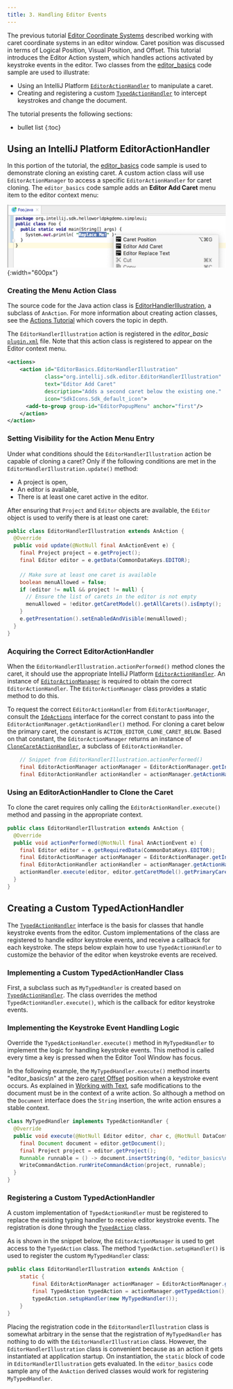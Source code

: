 ```yaml
---
title: 3. Handling Editor Events
---
```

<!-- Copyright 2000-2020 JetBrains s.r.o. and other contributors. Use of this source code is governed by the Apache 2.0 license that can be found in the LICENSE file. -->

The previous tutorial [Editor Coordinate Systems](coordinates_system.md) described working with caret coordinate systems in an editor window. 
Caret position was discussed in terms of Logical Position, Visual Position, and Offset. 
This tutorial introduces the Editor Action system, which handles actions activated by keystroke events in the editor. 
Two classes from the [editor_basics](https://github.com/JetBrains/intellij-sdk-docs/tree/master/code_samples/editor_basics) code sample are used to illustrate: 
* Using an IntelliJ Platform [`EditorActionHandler`](upsource:///platform/platform-api/src/com/intellij/openapi/editor/actionSystem/EditorActionHandler.java) to manipulate a caret. 
* Creating and registering a custom [`TypedActionHandler`](upsource:///platform/platform-api/src/com/intellij/openapi/editor/actionSystem/TypedActionHandler.java) to intercept keystrokes and change the document. 

The tutorial presents the following sections: 
* bullet list
{:toc}

## Using an IntelliJ Platform EditorActionHandler
In this portion of the tutorial, the [editor_basics](https://github.com/JetBrains/intellij-sdk-docs/tree/master/code_samples/editor_basics) code sample is used to demonstrate cloning an existing caret. 
A custom action class will use `EditorActionManager` to access a specific `EditorActionHandler` for caret cloning. 
The `editor_basics` code sample adds an **Editor Add Caret** menu item to the editor context menu: 

![Editor Basics Menu](img/basics.png){:width="600px"}

### Creating the Menu Action Class
The source code for the Java action class is [EditorHandlerIllustration](https://github.com/JetBrains/intellij-sdk-code-samples/tree/master/editor_basics/src/main/java/org/intellij/sdk/editor/EditorHandlerIllustration.java), a subclass of `AnAction`. 
For more information about creating action classes, see the [Actions Tutorial](/tutorials/action_system.md) which covers the topic in depth. 

The `EditorHandlerIllustration` action is registered in the _editor_basic_ [`plugin.xml`](https://github.com/JetBrains/intellij-sdk-code-samples/tree/master/editor_basics/src/main/resources/META-INF/plugin.xml) file. 
Note that this action class is registered to appear on the Editor context menu. 

```xml
<actions>
    <action id="EditorBasics.EditorHandlerIllustration"
            class="org.intellij.sdk.editor.EditorHandlerIllustration"
            text="Editor Add Caret"
            description="Adds a second caret below the existing one."
            icon="SdkIcons.Sdk_default_icon">
      <add-to-group group-id="EditorPopupMenu" anchor="first"/>
    </action>
</action>
```

### Setting Visibility for the Action Menu Entry
Under what conditions should the `EditorHandlerIllustration` action be capable of cloning a caret? 
Only if the following conditions are met in the `EditorHandlerIllustration.update()` method: 
* A project is open, 
* An editor is available, 
* There is at least one caret active in the editor. 

After ensuring that `Project` and `Editor` objects are available, the `Editor` object is used to verify there is at least one caret: 

```java
public class EditorHandlerIllustration extends AnAction {
  @Override
  public void update(@NotNull final AnActionEvent e) {
    final Project project = e.getProject();
    final Editor editor = e.getData(CommonDataKeys.EDITOR);

    // Make sure at least one caret is available
    boolean menuAllowed = false;
    if (editor != null && project != null) {
      // Ensure the list of carets in the editor is not empty
      menuAllowed = !editor.getCaretModel().getAllCarets().isEmpty();
    }
    e.getPresentation().setEnabledAndVisible(menuAllowed);
  }
}
```

### Acquiring the Correct EditorActionHandler
When the `EditorHandlerIllustration.actionPerformed()` method clones the caret, it should use the appropriate IntelliJ Platform [`EditorActionHandler`](upsource:///platform/platform-api/src/com/intellij/openapi/editor/actionSystem/EditorActionHandler.java). 
An instance of [`EditorActionManager`](upsource:///platform/platform-api/src/com/intellij/openapi/editor/actionSystem/EditorActionManager.java) is required to obtain the correct `EditorActionHandler`. 
The `EditorActionManager` class provides a static method to do this. 

To request the correct `EditorActionHandler` from `EditorActionManager`, consult the [`IdeActions`](upsource:///platform/platform-api/src/com/intellij/openapi/actionSystem/IdeActions.java) interface for the correct constant to pass into the `EditorActionManager.getActionHandler()` method. 
For cloning a caret below the primary caret, the constant is `ACTION_EDITOR_CLONE_CARET_BELOW`. 
Based on that constant, the `EditorActionManager` returns an instance of [`CloneCaretActionHandler`](upsource:///platform/platform-impl/src/com/intellij/openapi/editor/actions/CloneCaretActionHandler.java), a subclass of `EditorActionHandler`. 

```java
    // Snippet from EditorHandlerIllustration.actionPerformed()
    final EditorActionManager actionManager = EditorActionManager.getInstance();
    final EditorActionHandler actionHandler = actionManager.getActionHandler(IdeActions.ACTION_EDITOR_CLONE_CARET_BELOW);
```

### Using an EditorActionHandler to Clone the Caret
To clone the caret requires only calling the `EditorActionHandler.execute()` method and passing in the appropriate context. 

```java
public class EditorHandlerIllustration extends AnAction {
  @Override
  public void actionPerformed(@NotNull final AnActionEvent e) {
    final Editor editor = e.getRequiredData(CommonDataKeys.EDITOR);
    final EditorActionManager actionManager = EditorActionManager.getInstance();
    final EditorActionHandler actionHandler = actionManager.getActionHandler(IdeActions.ACTION_EDITOR_CLONE_CARET_BELOW);
    actionHandler.execute(editor, editor.getCaretModel().getPrimaryCaret(), e.getDataContext());
  }
}
```


## Creating a Custom TypedActionHandler
The [`TypedActionHandler`](upsource:///platform/platform-api/src/com/intellij/openapi/editor/actionSystem/TypedActionHandler.java) interface is the basis for classes that handle keystroke events from the editor. 
Custom implementations of the class are registered to handle editor keystroke events, and receive a callback for each keystroke. 
The steps below explain how to use `TypedActionHandler` to customize the behavior of the editor when keystroke events are received. 

### Implementing a Custom TypedActionHandler Class
First, a subclass such as `MyTypedHandler` is created based on [`TypedActionHandler`](upsource:///platform/platform-api/src/com/intellij/openapi/editor/actionSystem/TypedActionHandler.java). 
The class overrides the method `TypedActionHandler.execute()`, which is the callback for editor keystroke events. 

### Implementing the Keystroke Event Handling Logic
Override the `TypedActionHandler.execute()` method in `MyTypedHandler` to implement the logic for handling keystroke events. 
This method is called every time a key is pressed when the Editor Tool Window has focus. 

In the following example, the `MyTypedHandler.execute()` method inserts "editor_basics\n" at the zero [caret Offset](coordinates_system.md#caret-offset) position when a keystroke event occurs. 
As explained in [Working with Text](working_with_text.md#safely-replacing-selected-text-in-the-document), safe modifications to the document must be in the context of a write action. 
So although a method on the `Document` interface does the `String` insertion, the write action ensures a stable context. 

```java
class MyTypedHandler implements TypedActionHandler {
  @Override
  public void execute(@NotNull Editor editor, char c, @NotNull DataContext dataContext) {
    final Document document = editor.getDocument();
    final Project project = editor.getProject();
    Runnable runnable = () -> document.insertString(0, "editor_basics\n");
    WriteCommandAction.runWriteCommandAction(project, runnable);
  }
}
```

### Registering a Custom TypedActionHandler
A custom implementation of `TypedActionHandler` must be registered to replace the existing typing handler to receive editor keystroke events. 
The registration is done through the [`TypedAction`](upsource:///platform/platform-api/src/com/intellij/openapi/editor/actionSystem/TypedAction.java) class. 

As is shown in the snippet below, the `EditorActionManager` is used to get access to the `TypedAction` class. 
The method `TypedAction.setupHandler()` is used to register the custom `MyTypedHandler` class: 

```java
public class EditorHandlerIllustration extends AnAction {
    static {
        final EditorActionManager actionManager = EditorActionManager.getInstance();
        final TypedAction typedAction = actionManager.getTypedAction();
        typedAction.setupHandler(new MyTypedHandler());
    }
}
```

Placing the registration code in the `EditorHandlerIllustration` class is somewhat arbitrary in the sense that the registration of `MyTypedHandler` has nothing to do with the `EditorHandlerIllustration` class. 
However, the `EditorHandlerIllustration` class is convenient because as an action it gets instantiated at application startup. 
On instantiation, the `static` block of code in `EditorHandlerIllustration` gets evaluated. 
In the `editor_basics` code sample any of the `AnAction` derived classes would work for registering `MyTypedHandler`. 

